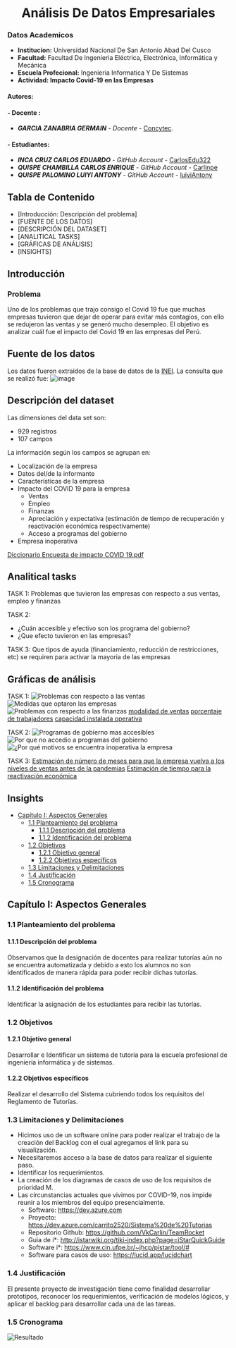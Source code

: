 # **<center>Análisis De Datos Empresariales </center>**

### Datos Academicos
  - **Institucion:** Universidad Nacional De San Antonio Abad Del Cusco
  - **Facultad:** Facultad De Ingenieria Eléctrica, Electrónica, Informática y Mecánica
  - **Escuela Profecional:** Ingenieria Informatica Y De Sistemas
  - **Actividad: Impacto Covid-19 en las Empresas**


  #### Autores:
  #### - Docente :
  - **_GARCIA ZANABRIA GERMAIN_** - _Docente_ - [Concytec](https://ctivitae.concytec.gob.pe/appDirectorioCTI/VerDatosInvestigador.do?id_investigador=34979).
  #### - Estudiantes:
  - **_INCA CRUZ CARLOS EDUARDO_** - _GitHub Account_ - [CarlosEdu322](https://github.com/CarlosEdu322)
  - **_QUISPE CHAMBILLA CARLOS ENRIQUE_** - _GitHub Account_ - [Carlinpe](https://github.com/Carlinpe)
  - **_QUISPE PALOMINO LUIYI ANTONY_** - _GitHub Account_ - [luiyiAntony](https://github.com/luiyiAntony)


## Tabla de Contenido
- [Introducción: Descripción del problema]
- [FUENTE DE LOS DATOS]
- [DESCRIPCIÓN DEL DATASET]
- [ANALITICAL TASKS]
- [GRÁFICAS DE ANÁLISIS]
- [INSIGHTS]

## Introducción
### Problema
Uno de los problemas que trajo consigo el Covid 19 fue que muchas empresas tuvieron que dejar de operar para evitar más contagios, con ello se redujeron las ventas y se generó mucho desempleo.
El objetivo es analizar cuál fue el impacto del Covid 19 en las empresas del Perú.

## Fuente de los datos
Los datos fueron extraidos de la base de datos de la [INEI](http://iinei.inei.gob.pe/microdatos/). La consulta que se realizó fue:
![image](https://user-images.githubusercontent.com/111087121/186062413-a5b363cd-871c-4544-bb1b-f7bb5e9a7d38.png)

## Descripción del dataset
Las dimensiones del data set son:
- 929 registros
- 107 campos

La información según los campos se agrupan en:
- Localización de la empresa
- Datos del/de la informante
- Características de la empresa
- Impacto del COVID 19 para la empresa
  - Ventas
  - Empleo
  - Finanzas
  - Apreciación y expectativa (estimación de tiempo de recuperación y reactivación económica respectivamente)
  - Acceso a programas del gobierno
- Empresa inoperativa

[Diccionario Encuesta de impacto COVID 19.pdf](https://github.com/Carlinpe/Impacto_Covid19_Empresas/files/9399170/Diccionario.Encuesta.de.impacto.COVID.19.pdf)

## Analitical tasks
TASK 1:
Problemas que tuvieron las empresas con respecto a sus ventas, empleo y finanzas

TASK 2:
- ¿Cuán accesible y efectivo son los programa del gobierno? 
- ¿Que efecto tuvieron en las empresas?

TASK 3:
Que tipos de ayuda (financiamiento, reducción de restricciones, etc) se requiren para activar la mayoria de las empresas

## Gráficas de análisis
TASK 1:
![Problemas con respecto a las ventas](https://user-images.githubusercontent.com/111087121/186065162-8df117e7-86b8-4e7a-8ccd-ed573886ac2f.svg)
![Medidas que optaron las empresas](https://user-images.githubusercontent.com/111087121/186065235-18c8bb37-b597-476c-b641-f4851f5d6beb.svg)
![Problemas con respecto a las finanzas](https://user-images.githubusercontent.com/111087121/186065249-11873bf2-bb17-4a8f-a89e-0e3b449e371a.svg)
[modalidad de ventas](https://public.tableau.com/app/profile/luiyi.antony3599/viz/ImpactodelCovid19enlasempresasperuanas/Modalidaddeventas)
[porcentaje de trabajadores](https://public.tableau.com/app/profile/luiyi.antony3599/viz/ImpactodelCovid19enlasempresasperuanas/Porcentajedetrabajadores)
[capacidad instalada operativa](https://public.tableau.com/app/profile/luiyi.antony3599/viz/ImpactodelCovid19enlasempresasperuanas/Capacidadinstaladaoperativa)

TASK 2:
![Programas de gobierno mas accesibles](https://user-images.githubusercontent.com/111087121/186065328-6106b04f-dd1f-4d1d-91df-8947fbda748a.svg)
![Por que no accedio a programas del gobierno](https://user-images.githubusercontent.com/111087121/186065365-0e1c7137-74c5-4ee9-a89c-f9b33b57caa3.svg)
![¿Por qué motivos se encuentra inoperativa la empresa](https://user-images.githubusercontent.com/111087121/186065393-7e7fc5b3-6ddf-4b62-8f3d-c9bc08a8c028.svg)


TASK 3:
[Estimación de número de meses para que la empresa vuelva a los niveles de ventas antes de la pandemias](https://public.tableau.com/app/profile/luiyi.antony3599/viz/ImpactodelCovid19enlasempresasperuanas/volveralosnivelesdeventasantesdelapandemia)
[Estimación de tiempo para la reactivación económica](https://public.tableau.com/app/profile/luiyi.antony3599/viz/ImpactodelCovid19enlasempresasperuanas/Estimaciónreactivacióneconómica)

## Insights


- [Capítulo I: Aspectos Generales](https://github.com/VkCarlin/TeamRocket)
  - [1.1 Planteamiento del problema](https://github.com/VkCarlin/TeamRocket)
    - [1.1.1 Descripción del problema](https://github.com/VkCarlin/TeamRocket)
    - [1.1.2 Identificación del problema](https://github.com/VkCarlin/TeamRocket)
  - [1.2 Objetivos](https://github.com/VkCarlin/TeamRocket)
    - [1.2.1 Objetivo general](https://github.com/VkCarlin/TeamRocket)
    - [1.2.2 Objetivos específicos](https://github.com/VkCarlin/TeamRocket)
  - [1.3 Limitaciones y Delimitaciones](https://github.com/VkCarlin/TeamRocket)
  - [1.4 Justificación](https://github.com/VkCarlin/TeamRocket)
  - [1.5 Cronograma](https://github.com/VkCarlin/TeamRocket)














## Capítulo I: Aspectos Generales	

### 1.1 Planteamiento del problema	

#### 1.1.1 Descripción del problema	
  Observamos que la designación de docentes para realizar tutorías aún no se encuentra automatizada y debido a esto los alumnos no son identificados de manera rápida para poder recibir dichas tutorías.
#### 1.1.2 Identificación del problema	
  Identificar la asignación de los estudiantes para recibir las tutorías.
### 1.2 Objetivos

#### 1.2.1 Objetivo general	
  Desarrollar e Identificar un sistema de tutoría para la escuela profesional de ingeniería informática y de sistemas.
#### 1.2.2 Objetivos específicos	
  Realizar el desarrollo del Sistema cubriendo todos los requisitos del Reglamento de Tutorías.

### 1.3 Limitaciones y Delimitaciones	
  - Hicimos uso de un software online para poder realizar el trabajo de la creación del Backlog con el cual agregamos el link para su visualización.
  - Necesitaremos acceso a la base de datos para realizar el siguiente paso.
  - Identificar los requerimientos.
  - La creación de los diagramas de casos de uso de los requisitos de prioridad M.
  - Las circunstancias actuales que vivimos por COVID-19, nos impide reunir a los miembros del equipo presencialmente.
    - Software: https://dev.azure.com
    - Proyecto: https://dev.azure.com/carrito2520/Sistema%20de%20Tutorias
    - Repositorio Github: https://github.com/VkCarlin/TeamRocket
    - Guia de i*: http://istarwiki.org/tiki-index.php?page=iStarQuickGuide 
    - Software i*: https://www.cin.ufpe.br/~jhcp/pistar/tool/#
    - Software para casos de uso: https://lucid.app/lucidchart
### 1.4 Justificación	
  El presente proyecto de investigación tiene como finalidad desarrollar prototipos, reconocer los requerimientos, verificación de modelos lógicos, y aplicar el     backlog para desarrollar cada una de las tareas.
  

### 1.5 Cronograma	

![Resultado](./SistemadeTutoria_Images/Cronograma.png)
